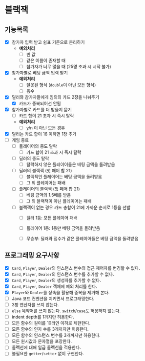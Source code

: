 # 블랙잭

## 기능목록
- [x] 참가자 입력 받고 쉼표 기준으로 분리하기
  - **예외처리**
    - [ ] 빈 값
    - [ ] 같은 이름이 존재할 때
    - [ ] 참가자가 너무 많을 때 (25명 초과 시 시작 불가)
- [x] 참가자별로 베팅 금액 입력 받기
  - **예외처리**
    - [ ] 잘못된 형식 (`double`이 아닌 모든 형식)
    - [ ] 음수
- [x] 딜러와 참가자들에게 임의의 카드 2장을 나눠주기
  - [x] 카드가 중복되어선 안됨
- [x] 참가자별로 카드를 더 받을지 묻기
  - [ ] 카드 합이 21 초과 시 즉시 탈락
  - **예외처리**
    - [ ] y/n 이 아닌 모든 경우
- [x] 딜러는 카드 합이 16 이하면 1장 추가
- [ ] 게임 종료
  - [ ] 플레이어의 중도 탈락
    - [ ] 카드 합이 21 초과 시 즉시 탈락
  - [ ] 딜러의 중도 탈락
    - [ ] 탈락하지 않은 플레이어들은 베팅 금액을 돌려받음
  - [ ] 딜러의 블랙잭 (첫 페어 합 21)
    - [ ] 블랙잭인 플레이어는 베팅 금액을 돌려받음 
    - [ ] 그 외 플레이어는 패배
  - [ ] 플레이어의 블랙잭 (첫 페어 합 21)
    - [ ] 베팅 금액의 1.5배를 받음
    - [ ] 그 외 블랙잭이 아닌 플레이어는 패배
  - [ ] 블랙잭이 없는 경우 카드 총합이 21에 가까운 순서로 1등을 선발
    - [ ] 딜러 1등: 모든 플레이어 패배
    - [ ] 플레이어 1등: 1등만 베팅 금액을 돌려받음
    - [ ] 무승부: 딜러와 점수가 같은 플레이어들은 베팅 금액을 돌려받음
  

## 프로그래밍 요구사항

- [x] `Card`, `Player`, `Dealer`의 인스턴스 변수의 접근 제어자를 변경할 수 없다.
- [x] `Card`, `Player`, `Dealer`의 인스턴스 변수를 추가할 수 없다.
- [x] `Card`, `Player`, `Dealer`의 생성자를 추가할 수 없다.
- [x] `Card`, `Player`, `Dealer` 객체에 예외 처리를 한다.
- [x] `Player`와 `Dealer`를 상속을 활용해 중복을 제거해 본다.
- [ ] Java 코드 컨벤션을 지키면서 프로그래밍한다.
- [ ] 3항 연산자를 쓰지 않는다.
- [ ] `else` 예약어를 쓰지 않는다. `switch`/`case`도 허용하지 않는다.
- [ ] indent depth를 1까지만 허용한다.
- [ ] 모든 함수의 길이를 10라인 이하로 제한한다.
- [ ] 모든 함수의 인자 수를 3개까지만 허용한다.
- [ ] 모든 함수의 인스턴스 변수를 3개까지만 허용한다.
- [ ] 모든 원시값과 문자열을 포장한다.
- [ ] 콜렉션에 대해 일급 콜렉션을 적용한다.
- [ ] 불필요한 `getter`/`setter` 없이 구현한다.
